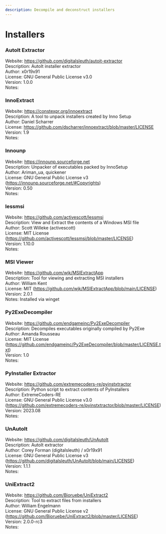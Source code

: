 ```yaml
---
description: Decompile and deconstruct installers
---
```


# Installers

### AutoIt Extractor  
Website: https://github.com/digitalsleuth/autoit-extractor  
Description: AutoIt installer extractor  
Author: x0r19x91   
License: GNU General Public License v3.0  
Version: 1.0.0  
Notes:   
  
### InnoExtract  
Website: https://constexpr.org/innoextract  
Description: A tool to unpack installers created by Inno Setup  
Author: Daniel Scharrer  
License: https://github.com/dscharrer/innoextract/blob/master/LICENSE  
Version: 1.9  
Notes:   
  
### Innounp  
Website: https://innounp.sourceforge.net  
Description: Unpacker of executables packed by InnoSetup  
Author: Ariman_ua, quickener  
License: GNU General Public License v3 (https://innounp.sourceforge.net/#Copyrights)  
Version: 0.50  
Notes:   
  
### lessmsi  
Website: https://github.com/activescott/lessmsi  
Description: View and Extract the contents of a Windows MSI file  
Author: Scott Willeke (activescott)  
License: MIT License (https://github.com/activescott/lessmsi/blob/master/LICENSE)  
Version: 1.10.0  
Notes:   
  
### MSI Viewer  
Website: https://github.com/wjk/MSIExtractApp  
Description: Tool for viewing and extracting MSI installers  
Author: William Kent  
License: MIT (https://github.com/wjk/MSIExtractApp/blob/main/LICENSE)  
Version: 2.0.1  
Notes: Installed via winget  
  
### Py2ExeDecompiler  
Website: https://github.com/endgameinc/Py2ExeDecompiler  
Description: Decompiles executables originally compiled by Py2Exe  
Author: Amanda Rousseau  
License: MIT License (https://github.com/endgameinc/Py2ExeDecompiler/blob/master/LICENSE.txt)  
Version: 1.0  
Notes:   
  
### PyInstaller Extractor  
Website: https://github.com/extremecoders-re/pyinstxtractor  
Description: Python script to extract contents of PyInstallers  
Author: ExtremeCoders-RE  
License: GNU General Public License v3.0 (https://github.com/extremecoders-re/pyinstxtractor/blob/master/LICENSE)  
Version: 2023.08  
Notes:   
  
### UnAutoIt  
Website: https://github.com/digitalsleuth/UnAutoIt  
Description: AutoIt extractor  
Author: Corey Forman (digitalsleuth) / x0r19x91  
License: GNU General Public License v3 (https://github.com/digitalsleuth/UnAutoIt/blob/main/LICENSE)  
Version: 1.1.1  
Notes:   
  
### UniExtract2  
Website: https://github.com/Bioruebe/UniExtract2  
Description: Tool to extract files from installers  
Author: William Engelmann  
License: GNU General Public License v2 (https://github.com/Bioruebe/UniExtract2/blob/master/LICENSE)  
Version: 2.0.0-rc3  
Notes:   
  
